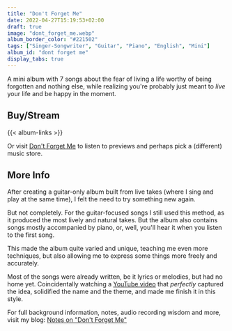 ```yaml
---
title: "Don't Forget Me"
date: 2022-04-27T15:19:53+02:00
draft: true
image: "dont_forget_me.webp"
album_border_color: "#221502"
tags: ["Singer-Songwriter", "Guitar", "Piano", "English", "Mini"]
album_id: "dont forget me"
display_tabs: true
---
```


A mini album with 7 songs about the fear of living a life worthy of being forgotten and nothing else, while realizing you're probably just meant to _live_ your life and be happy in the moment.

## Buy/Stream

{{< album-links >}}

Or visit [Don't Forget Me](https://distrokid.com/hyperfollow/tiamoeltroubadour/dont-forget-me) to listen to previews and perhaps pick a (different) music store.

## More Info

After creating a guitar-only album built from live takes (where I sing and play at the same time), I felt the need to try something new again. 

But not completely. For the guitar-focused songs I still used this method, as it produced the most lively and natural takes. But the album also contains songs mostly accompanied by piano, or, well, you'll hear it when you listen to the first song.

This made the album quite varied and unique, teaching me even more techniques, but also allowing me to express some things more freely and accurately.

Most of the songs were already written, be it lyrics or melodies, but had no home yet. Coincidentally watching a [YouTube video](https://www.youtube.com/watch?v=jKV-cym4QfQ) that _perfectly_ captured the idea, solidified the name and the theme, and made me finish it in this style.

For full background information, notes, audio recording wisdom and more, visit my blog: [Notes on "Don't Forget Me"](/blog/notes-on-dont-forget-me)
